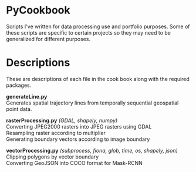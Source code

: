 # PyCookbook
Scripts I've written for data processing use and portfolio purposes. Some of these scripts are specific to certain projects so they may need to be generalized for different purposes.

# Descriptions
These are descriptions of each file in the cook book along with the required packages.

**generateLine.py**  
Generates spatial trajectory lines from temporally sequential geospatial point data. 

**rasterProcessing.py** *(GDAL, shapely, numpy)*  
Converting JPEG2000 rasters into JPEG rasters using GDAL  
Resampling raster according to multiplier  
Generating boundary vectors according to image boundary  

**vectorProcessing.py** *(subprocess, fiona, glob, time, os, shapely, json)*  
Clipping polygons by vector boundary  
Converting GeoJSON into COCO format for Mask-RCNN  
